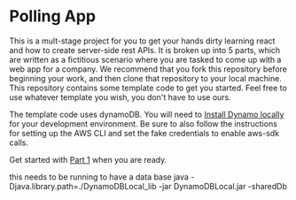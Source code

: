 # Polling App

This is a mult-stage project for you to get your hands dirty learning react and how to create server-side rest APIs. It is broken up into 5 parts, which are written as a fictitious scenario where you are tasked to come up with a web app for a company. We recommend that you fork this repository before beginning your work, and then clone that repository to your local machine. This repository contains some template code to get you started. Feel free to use whatever template you wish, you don't have to use ours.

The template code uses dynamoDB. You will need to [Install Dynamo locally](https://docs.aws.amazon.com/amazondynamodb/latest/developerguide/DynamoDBLocal.html) for your development environment. Be sure to also follow the instructions for setting up the AWS CLI and set the fake credentials to enable aws-sdk calls.

Get started with [Part 1](https://github.com/un-loop/PollProject/blob/master/instructions/PART1.md) when you are ready.

this needs to be running to have a data base
java -Djava.library.path=./DynamoDBLocal_lib -jar DynamoDBLocal.jar -sharedDb
